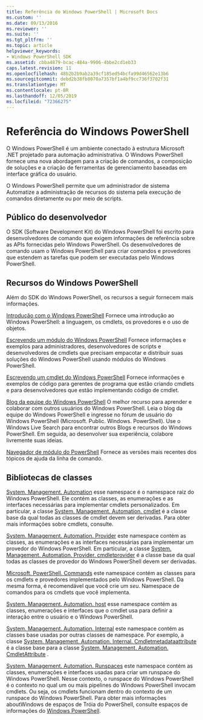 ```yaml
---
title: Referência do Windows PowerShell | Microsoft Docs
ms.custom: ''
ms.date: 09/13/2016
ms.reviewer: ''
ms.suite: ''
ms.tgt_pltfrm: ''
ms.topic: article
helpviewer_keywords:
- Windows PowerShell SDK
ms.assetid: cbba4879-bcac-484a-9906-4bbe2cd1eb33
caps.latest.revision: 11
ms.openlocfilehash: 48b2b2b9ab2a39cf185ed54bcfa99d46562e13b6
ms.sourcegitcommit: debd2b38fb8070a7357bf1a4bf9cc736f3702f31
ms.translationtype: MT
ms.contentlocale: pt-BR
ms.lasthandoff: 12/05/2019
ms.locfileid: "72366275"
---
```

# <a name="windows-powershell-reference"></a>Referência do Windows PowerShell

O Windows PowerShell é um ambiente conectado à estrutura Microsoft .NET projetado para automação administrativa. O Windows PowerShell fornece uma nova abordagem para a criação de comandos, a composição de soluções e a criação de ferramentas de gerenciamento baseadas em interface gráfica do usuário.

O Windows PowerShell permite que um administrador de sistema Automatize a administração de recursos do sistema pela execução de comandos diretamente ou por meio de scripts.

## <a name="developer-audience"></a>Público do desenvolvedor

O SDK (Software Development Kit) do Windows PowerShell foi escrito para desenvolvedores de comando que exigem informações de referência sobre as APIs fornecidas pelo Windows PowerShell. Os desenvolvedores de comando usam o Windows PowerShell para criar comandos e provedores que estendem as tarefas que podem ser executadas pelo Windows PowerShell.

## <a name="windows-powershell-resources"></a>Recursos do Windows PowerShell

Além do SDK do Windows PowerShell, os recursos a seguir fornecem mais informações.

[Introdução com o Windows PowerShell](/powershell/scripting/getting-started/getting-started-with-windows-powershell) Fornece uma introdução ao Windows PowerShell: a linguagem, os cmdlets, os provedores e o uso de objetos.

[Escrevendo um módulo do Windows PowerShell](./module/writing-a-windows-powershell-module.md) Fornece informações e exemplos para administradores, desenvolvedores de scripts e desenvolvedores de cmdlets que precisam empacotar e distribuir suas soluções do Windows PowerShell usando módulos do Windows PowerShell.

[Escrevendo um cmdlet do Windows PowerShell](./cmdlet/writing-a-windows-powershell-cmdlet.md) Fornece informações e exemplos de código para gerentes de programa que estão criando cmdlets e para desenvolvedores que estão implementando código de cmdlet.

[Blog da equipe do Windows PowerShell](https://blogs.msdn.microsoft.com/PowerShell/) O melhor recurso para aprender e colaborar com outros usuários do Windows PowerShell. Leia o blog da equipe do Windows PowerShell e ingresse no fórum de usuário do Windows PowerShell (Microsoft. Public. Windows. PowerShell). Use o Windows Live Search para encontrar outros Blogs e recursos do Windows PowerShell. Em seguida, ao desenvolver sua experiência, colabore livremente suas ideias.

[Navegador de módulo do PowerShell](/powershell/module/) Fornece as versões mais recentes dos tópicos de ajuda da linha de comando.

## <a name="class-libraries"></a>Bibliotecas de classes

[System. Management. Automation](/dotnet/api/System.Management.Automation) esse namespace é o namespace raiz do Windows PowerShell. Ele contém as classes, as enumerações e as interfaces necessárias para implementar cmdlets personalizados. Em particular, a classe [System. Management. Automation. cmdlet](/dotnet/api/System.Management.Automation.Cmdlet) é a classe base da qual todas as classes de cmdlet devem ser derivadas. Para obter mais informações sobre cmdlets, consulte.

[System. Management. Automation. Provider](/dotnet/api/System.Management.Automation.Provider) este namespace contém as classes, as enumerações e as interfaces necessárias para implementar um provedor do Windows PowerShell. Em particular, a classe [System. Management. Automation. Provider. cmdletprovider](/dotnet/api/System.Management.Automation.Provider.CmdletProvider) é a classe base da qual todas as classes de provedor do Windows PowerShell devem ser derivadas.

[Microsoft. PowerShell. Commands](/dotnet/api/Microsoft.PowerShell.Commands) este namespace contém as classes para os cmdlets e provedores implementados pelo Windows PowerShell. Da mesma forma, é recomendável que você crie um *seu*. Namespace de comandos para os cmdlets que você implementa.

[System. Management. Automation. host](/dotnet/api/System.Management.Automation.Host) esse namespace contém as classes, enumerações e interfaces que o cmdlet usa para definir a interação entre o usuário e o Windows PowerShell.

[System. Management. Automation. Internal](/dotnet/api/System.Management.Automation.Internal) este namespace contém as classes base usadas por outras classes de namespace. Por exemplo, a classe [System. Management. Automation. Internal. Cmdletmetadataattribute](/dotnet/api/System.Management.Automation.Internal.CmdletMetadataAttribute) é a classe base para a classe [System. Management. Automation. CmdletAttribute](/dotnet/api/System.Management.Automation.CmdletAttribute) .

[System. Management. Automation. Runspaces](/dotnet/api/System.Management.Automation.Runspaces) este namespace contém as classes, enumerações e interfaces usadas para criar um runspace do Windows PowerShell. Nesse contexto, o runspace do Windows PowerShell é o contexto no qual um ou mais pipelines do Windows PowerShell invocam cmdlets. Ou seja, os cmdlets funcionam dentro do contexto de um runspace do Windows PowerShell. Para obter mais informações aboutWindows de espaços de Tróia do PowerShell, consulte espaços de informações do [Windows PowerShell](https://msdn.microsoft.com/en-us/a1582cfe-f06d-4aff-adc6-71f49a860ce9).
